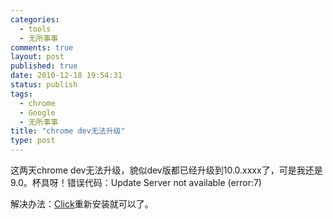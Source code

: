 ```yaml
--- 
categories: 
  - tools
  - 无所事事
comments: true
layout: post
published: true
date: 2010-12-18 19:54:31
status: publish
tags: 
  - chrome
  - Google
  - 无所事事
title: "chrome dev无法升级"
type: post
---
```

这两天chrome dev无法升级，貌似dev版都已经升级到10.0.xxxx了，可是我还是9.0。杯具呀！错误代码：Update Server not available (error:7)

解决办法：[Click](http://www.google.com/chrome/eula.html?extra=devchannel)重新安装就可以了。
